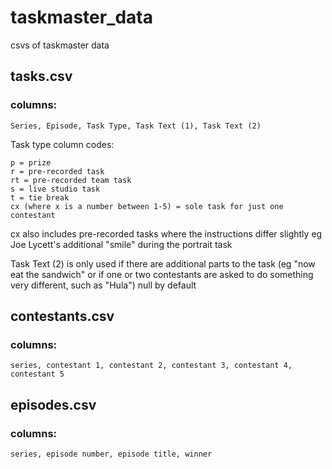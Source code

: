 # taskmaster_data
csvs of taskmaster data

## tasks.csv 
### columns:
    Series, Episode, Task Type, Task Text (1), Task Text (2)

Task type column codes:
```
p = prize
r = pre-recorded task
rt = pre-recorded team task
s = live studio task
t = tie break
cx (where x is a number between 1-5) = sole task for just one contestant
```
cx also includes pre-recorded tasks where the instructions differ slightly eg Joe Lycett's additional "smile" during the portrait task
	
Task Text (2) is only used if there are additional parts to the task (eg "now eat the sandwich" or if one or two contestants are asked to do something very different, such as "Hula") null by default

## contestants.csv 
### columns:
    series, contestant 1, contestant 2, contestant 3, contestant 4, contestant 5

## episodes.csv 
### columns:
    series, episode number, episode title, winner
